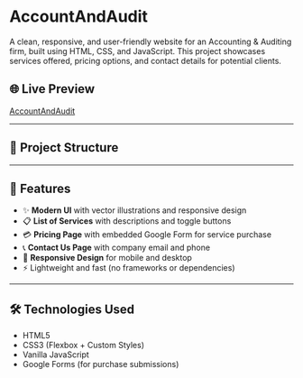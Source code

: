 # AccountAndAudit

A clean, responsive, and user-friendly website for an Accounting & Auditing firm, built using HTML, CSS, and JavaScript. This project showcases services offered, pricing options, and contact details for potential clients.

## 🌐 Live Preview

[AccountAndAudit](https://jatinvishwakarma001.github.io/AccountAndAudit/index.html)

---

## 📁 Project Structure


---

## 💼 Features

- ✨ **Modern UI** with vector illustrations and responsive design
- 📋 **List of Services** with descriptions and toggle buttons
- 💳 **Pricing Page** with embedded Google Form for service purchase
- 📞 **Contact Us Page** with company email and phone
- 📱 **Responsive Design** for mobile and desktop
- ⚡ Lightweight and fast (no frameworks or dependencies)

---

## 🛠️ Technologies Used

- HTML5
- CSS3 (Flexbox + Custom Styles)
- Vanilla JavaScript
- Google Forms (for purchase submissions)
  
